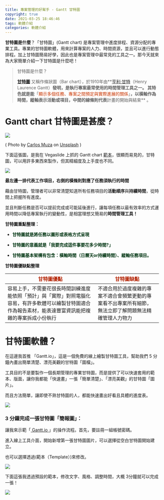 ```yaml
---
title: 專案管理的好幫手 - Gantt 甘特圖
copyright: true
date: 2021-03-25 18:46:46
tags: 軟體介紹
categories: 軟體介紹
---
```


**甘特圖是什麼**？「甘特圖」(Gantt chart) 是專案管理中進度排程、資源分配的專業工具。專業的甘特圖軟體，用來計算專案的人力、時間資源，並且可以進行動態排程。加上甘特圖簡易好學，因此也是專案管理中最常見的工具之一。那今天就來為大家簡單介紹一下甘特圖是什麼吧！

<!-- more -->

> 甘特圖是什麼？
>
> **[甘特圖](https://zh.wikipedia.org/wiki/甘特图)** 又稱作條狀圖（Bar chart），於1910年由**[亨利·甘特](https://zh.wikipedia.org/wiki/亨利·甘特)（Henry Laurence Gantt）**發明，是執行專案最常使用的時間管理工具之一。
> 其特色就是能**「<font color=#ca3501>顯示多個任務、專案之間預定與實際進展的關係</font>」**，**以橫軸作為時間，縱軸表示活動或項目**，中間的線條則代表**計畫的開始與結束** 。

# Gantt chart 甘特圖是甚麼？

![](https://i.loli.net/2021/03/25/l2bj7QgS3KOezYW.jpg) 

( Photo by [Carlos Muza](https://unsplash.com/@kmuza?utm_source=unsplash&utm_medium=referral&utm_content=creditCopyText) on [Unsplash](https://unsplash.com/s/photos/gantt-chart?utm_source=unsplash&utm_medium=referral&utm_content=creditCopyText)  )

下面這張圖，是我在 Vegaslide 上抓的 Gantt chart [範本](https://vegaslide.com/12-months-gantt-chart-with-flat-colors-powerpoint-template/)，很顯而易見的，甘特圖，可以用許多東西來製作，但其精細度及上手度也不同。

![](https://i.loli.net/2021/03/25/e4NE7BYMUdg6Oa5.png)

**最左邊一排代表工作項目，右側的橫條則對應了任務須執行的時間**

藉由甘特圖，管理者可以非常清楚知道所有任務項目的**活動順序**與**持續時間**，從時間上把握所有進度。

並且判斷任務是否可以提前完成或可能延後進行，讓每項任務以最有效率的方式運用時間以降低專案執行的變動性，是相當理想又簡易的**時間管理工具！**



**甘特圖重點整理：**

* **<font color=gs3512>甘特圖就是將任務以圖形或表格方式呈現</font>**

* **<font color=gs3512>甘特圖的意義就是「我要完成這件事要花多少時間?」</font>**

* **<font color=gs3512>甘特圖基本架構有包含：橫軸時間（日曆天or持續時間）、縱軸任務項目。</font>**

  

**甘特圖優缺點整理**

| **<font color=b3210>甘特圖優點</font>**                      | **<font color=b3210>甘特圖缺點</font>**                      |
| ------------------------------------------------------------ | ------------------------------------------------------------ |
| 容易上手，不需要花很長時間訓練進度能依照「預計」與「實際」對照電腦化容易，有許多軟體可以繪製甘特圖適合作為報告素材，能表達豐富資訊能把複雜的專案拆成小份執行 | 不適合用於過度複雜的專案不適合會頻繁更動的專案看不出專案所有細節，無法立即了解問題無法精確管理人力物力 |

# 甘特圖軟體？

在這邊我首推 「Gantt.io」，這是一個免費的線上繪製甘特圖工具，幫助我們 5 分鐘內畫出簡單清楚、漂亮美觀的甘特圖「圖檔」。

工具目的不是要製作一個長期管理的專業甘特圖，而是提供了可以快速套用的範本、版面，讓你我都能「快速畫」一張「簡單清楚」、「漂亮美觀」的甘特圖「圖片」。

而且方法簡單，讓即使不熟甘特圖的人，都能快速畫出好看且具體的進度表。

![](https://i.loli.net/2021/03/25/5hoXy9zR2WgDKBe.png)

### 3 分鐘完成一張甘特圖「簡報圖」：


讓我來示範「[ Gantt.io ](https://www.gantt.io/)」的操作流程。首先，要註冊一組帳號密碼。

進入線上工具介面，開始新增第一張甘特圖圖片，可以選擇從空白甘特圖開始建立。

也可以選擇透過(範本（Template）)來修改。

![](https://i.loli.net/2021/03/25/sbVAdSpQzMtWwrX.png)

下面這張我透過預設的範本，修改文字、風格、調整時間，大概 3分鐘就可以完成一張！

![](https://1.bp.blogspot.com/-q5uis7TZ_Hw/XeNyJ87XwcI/AAAAAAAG49s/bKctkybhAb02YmZmzRa_q5ChklCYWNWEQCNcBGAsYHQ/s1600/ScreenClip%2B%255B12%255D.png)